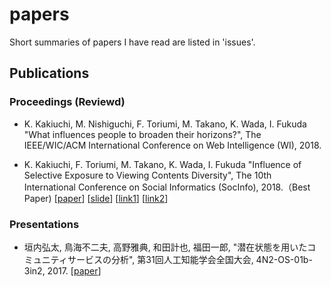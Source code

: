 # papers

Short summaries of papers I have read are listed in 'issues'.<br>

## Publications
### Proceedings (Reviewd)
- K. Kakiuchi, M. Nishiguchi, F. Toriumi, M. Takano, K. Wada, I. Fukuda
"What influences people to broaden their horizons?", The IEEE/WIC/ACM International Conference on Web Intelligence (WI), 2018.

- K. Kakiuchi, F. Toriumi, M. Takano, K. Wada, I. Fukuda
"Influence of Selective Exposure to Viewing Contents Diversity", The 10th International Conference on Social Informatics (SocInfo), 2018.（Best Paper) [[paper](https://arxiv.org/pdf/1807.08744.pdf)] [[slide](https://socinfo2018.hse.ru/)] [[link1](https://www.t.u-tokyo.ac.jp/soe/topics/setnws_201810191455125314486632.html)] [[link2](https://www.cyberagent.co.jp/news/detail/id=22397)]

### Presentations
- 垣内弘太, 鳥海不二夫, 高野雅典, 和田計也, 福田一郎, "潜在状態を用いたコミュニティサービスの分析", 第31回人工知能学会全国大会, 4N2-OS-01b-3in2, 2017. [[paper](https://kaigi.org/jsai/webprogram/2017/pdf/928.pdf)]
